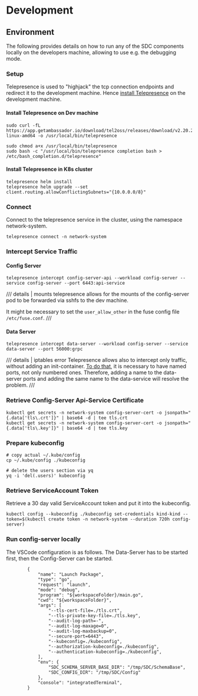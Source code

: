# Development
## Environment
The following provides details on how to run any of the SDC components locally on the developers machine, allowing to use e.g. the debugging mode.


### Setup
Telepresence is used to "highjack" the tcp connection endpoints and redirect it to the development machine.
Hence [install Telepresence](https://www.telepresence.io/docs/latest/quick-start/) on the development machine.


#### Install Telepresence on Dev machine

```
sudo curl -fL https://app.getambassador.io/download/tel2oss/releases/download/v2.20.2/telepresence-linux-amd64 -o /usr/local/bin/telepresence

sudo chmod a+x /usr/local/bin/telepresence
sudo bash -c "/usr/local/bin/telepresence completion bash > /etc/bash_completion.d/telepresence"
```

#### Install Telepresence in K8s cluster

```
telepresence helm install
telepresence helm upgrade --set client.routing.allowConflictingSubnets="{10.0.0.0/8}"
```

### Connect 
Connect to the telepresence service in the cluster, using the namespace network-system.
```
telepresence connect -n network-system
```

### Intercept Service Traffic

#### Config Server
```
telepresence intercept config-server-api --workload config-server --service config-server --port 6443:api-service
```

/// details | mounts
telepresence allows for the mounts of the config-server pod to be forwarded via sshfs to the dev machine.

It might be necessary to set the `user_allow_other` in the fuse config file `/etc/fuse.conf`.
///

#### Data Server
```
telepresence intercept data-server --workload config-server --service data-server --port 56000:grpc
```

/// details | iptables error
Telepresence allows also to intercept only traffic, without adding an init-container.
[To do that](https://www.telepresence.io/docs/troubleshooting/#injected-init-container-doesnt-function-properly&gsc.tab=0), it is necessary to have named ports, not only numbered ones. Therefore, adding a name to the data-server ports and adding the same name to the data-service will resolve the problem.
///

### Retrieve Config-Server Api-Service Certificate

```
kubectl get secrets -n network-system config-server-cert -o jsonpath="{.data['tls\.crt']}" | base64 -d | tee tls.crt
kubectl get secrets -n network-system config-server-cert -o jsonpath="{.data['tls\.key']}" | base64 -d | tee tls.key
```

### Prepare kubeconfig
```
# copy actual ~/.kube/config
cp ~/.kube/config ./kubeconfig

# delete the users section via yq
yq -i 'del(.users)' kubeconfig
```

### Retrieve ServiceAccount Token
Retrieve a 30 day valid ServiceAccount token and put it into the kubeconfig.
```
kubectl config --kubeconfig ./kubeconfig set-credentials kind-kind --token=$(kubectl create token -n network-system --duration 720h config-server)
```

### Run config-server locally
The VSCode configuration is as follows. 
The Data-Server has to be started first, then the Config-Server can be started.
```
        {
            "name": "Launch Package",
            "type": "go",
            "request": "launch",
            "mode": "debug",
            "program": "${workspaceFolder}/main.go",
            "cwd": "${workspaceFolder}",
            "args": [
                "--tls-cert-file=./tls.crt",
                "--tls-private-key-file=./tls.key",
                "--audit-log-path=-",
                "--audit-log-maxage=0",
                "--audit-log-maxbackup=0",
                "--secure-port=6443",
                "--kubeconfig=./kubeconfig",
                "--authorization-kubeconfig=./kubeconfig",
                "--authentication-kubeconfig=./kubeconfig",
            ],
            "env": {
                "SDC_SCHEMA_SERVER_BASE_DIR": "/tmp/SDC/SchemaBase",
                "SDC_CONFIG_DIR": "/tmp/SDC/Config"
            },
            "console": "integratedTerminal",
        }
```

